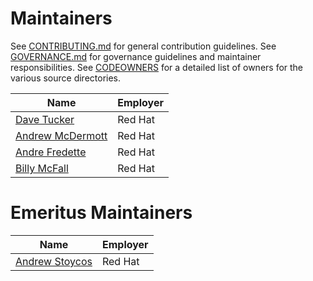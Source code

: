 # Maintainers

See [CONTRIBUTING.md](./CONTRIBUTING.md) for general contribution guidelines.
See [GOVERNANCE.md](./GOVERNANCE.md) for governance guidelines and maintainer responsibilities.
See [CODEOWNERS](https://github.com/bpfman/bpfman/blob/main/CODEOWNERS) for a detailed list of owners for the various source directories.

| Name | Employer |
| ---- | -------- |
| [Dave Tucker](https://github.com/dave-tucker) | Red Hat  |
| [Andrew McDermott](https://github.com/frobware) | Red Hat |
| [Andre Fredette](https://github.com/anfredette) | Red Hat |
| [Billy McFall](https://github.com/Billy99)   | Red Hat |

# Emeritus Maintainers

| Name | Employer |
| ---- | -------- |
| [Andrew Stoycos](https://github.com/astoycos) | Red Hat |
